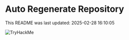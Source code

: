 # Auto Regenerate Repository

This README was last updated: 2025-02-28 16:10:05

 ![TryHackMe](https://tryhackme.com/badge/533634)